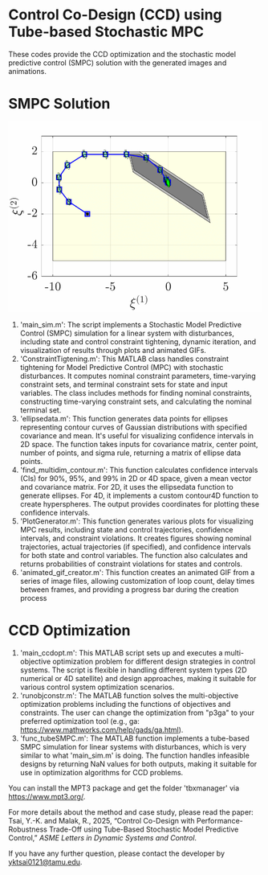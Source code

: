 # Control Co-Design (CCD) using Tube-based Stochastic MPC

These codes provide the CCD optimization and the stochastic model predictive control (SMPC) solution with the generated images and animations.

# SMPC Solution

![Stochastic tube-based MPC on a state plane.](results_mpc_test/GIF_plane.gif)
1. 'main_sim.m': The script implements a Stochastic Model Predictive Control (SMPC) simulation for a linear system with disturbances, including state and control constraint tightening, dynamic iteration, and visualization of results through plots and animated GIFs.
2. 'ConstraintTigtening.m': This MATLAB class handles constraint tightening for Model Predictive Control (MPC) with stochastic disturbances. It computes nominal constraint parameters, time-varying constraint sets, and terminal constraint sets for state and input variables. The class includes methods for finding nominal constraints, constructing time-varying constraint sets, and calculating the nominal terminal set.
3. 'ellipsedata.m': This function generates data points for ellipses representing contour curves of Gaussian distributions with specified covariance and mean. It's useful for visualizing confidence intervals in 2D space. The function takes inputs for covariance matrix, center point, number of points, and sigma rule, returning a matrix of ellipse data points.
4. 'find_multidim_contour.m': This function calculates confidence intervals (CIs) for 90%, 95%, and 99% in 2D or 4D space, given a mean vector and covariance matrix. For 2D, it uses the ellipsedata function to generate ellipses. For 4D, it implements a custom contour4D function to create hyperspheres. The output provides coordinates for plotting these confidence intervals.
5. 'PlotGenerator.m': This function generates various plots for visualizing MPC results, including state and control trajectories, confidence intervals, and constraint violations. It creates figures showing nominal trajectories, actual trajectories (if specified), and confidence intervals for both state and control variables. The function also calculates and returns probabilities of constraint violations for states and controls.
6. 'animated_gif_creator.m': This function creates an animated GIF from a series of image files, allowing customization of loop count, delay times between frames, and providing a progress bar during the creation process

# CCD Optimization
1. 'main_ccdopt.m': This MATLAB script sets up and executes a multi-objective optimization problem for different design strategies in control systems. The script is flexible in handling different system types (2D numerical or 4D satellite) and design approaches, making it suitable for various control system optimization scenarios. 
2. 'runobjconstr.m': The MATLAB function solves the multi-objective optimization problems including the functions of objectives and constraints. The user can change the optimization from "p3ga" to your preferred optimization tool (e.g., ga: https://www.mathworks.com/help/gads/ga.html).
3. 'func_tubeSMPC.m': The MATLAB function implements a tube-based SMPC simulation for linear systems with disturbances, which is very similar to what 'main_sim.m' is doing. The function handles infeasible designs by returning NaN values for both outputs, making it suitable for use in optimization algorithms for CCD problems.

You can install the MPT3 package and get the folder 'tbxmanager' via https://www.mpt3.org/.

For more details about the method and case study, please read the paper: Tsai, Y.-K. and Malak, R., 2025, “Control Co-Design with Performance-Robustness Trade-Off using Tube-Based Stochastic Model Predictive Control,” *ASME Letters in Dynamic Systems and Control*.

If you have any further question, please contact the developer by yktsai0121@tamu.edu.
